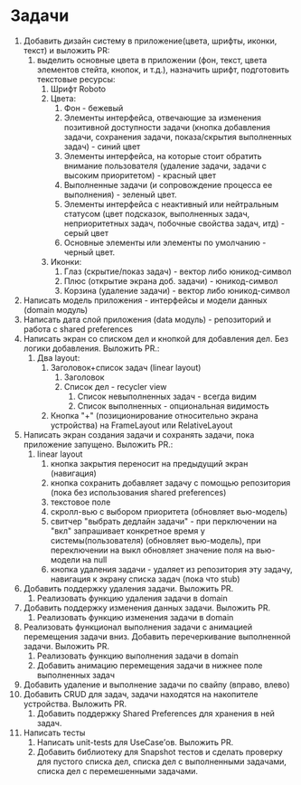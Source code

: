 # Задачи
1. Добавить дизайн систему в приложение(цвета, шрифты, иконки, текст) и выложить PR:
	1. выделить основные цвета в приложении (фон, текст, цвета элементов стейта, кнопок, и т.д.), назначить шрифт, подготовить текстовые ресурсы:
		1. Шрифт Roboto
		2. Цвета:
			1. Фон - бежевый
			2. Элементы интерфейса, отвечающие за изменения позитивной доступности задачи (кнопка добавления задачи, сохранения задачи, показа/скрытия выполненных задач) - синий цвет
			3. Элементы интерфейса, на которые стоит обратить внимание пользователя (удаление задачи, задачи с высоким приоритетом) - красный цвет
			4. Выполненные задачи (и сопровождение процесса ее выполнения) - зеленый цвет.
			5. Элементы интерфейса с неактивный или нейтральным статусом (цвет подсказок, выполненных задач, неприоритетных задач, побочные свойства задач, итд) - серый цвет
			6. Основные элементы или элементы по умолчанию - черный цвет.
		3. Иконки:
			1. Глаз (скрытие/показ задач) - вектор либо юникод-символ
			2. Плюс (открытие экрана доб. задачи) - юникод-символ
			3. Корзина (удаление задачи) - вектор либо юникод-символ
2. Написать модель приложения - интерфейсы и модели данных (domain модуль)
3. Написать дата слой приложения (data модуль) - репозиторий и работа с shared preferences
4. Написать экран со списком дел и кнопкой для добавления дел. Без логики добавления. Выложить PR.:
	1. Два layout:
		1. Заголовок+список задач (linear layout)
			1. Заголовок
			2. Список дел - recycler view
				1. Список невыполненных задач - всегда видим
				2. Список выполненных - опциональная видимость
		2. Кнопка "+" (позиционирование относительно экрана устройства) на FrameLayout или RelativeLayout
5. Написать экран создания задачи и сохранять задачи, пока приложение запущено. Выложить PR.:
	1. linear layout
		1. кнопка закрытия переносит на предыдущий экран (навигация)
		2. кнопка сохранить добавляет задачу с помощью репозитория (пока без использования shared preferences)
		3. текстовое поле
		4. скролл-вью с выбором приоритета (обновляет вью-модель)
		5. свитчер "выбрать дедлайн задачи" - при перключении на "вкл" запрашивает конкретное время у системы(пользователя) (обновляет вью-модель), при переключении на выкл обновляет значение поля на вью-модели на null
		6. кнопка удаления задачи - удаляет из репозитория эту задачу, навигация к экрану списка задач (пока что stub)
7. Добавить поддержку удаления задачи. Выложить PR.
	1. Реализовать функцию удаления задачи в domain
8. Добавить поддержку изменения данных задачи. Выложить PR.
	1. Реализовать функцию изменения задачи в domain
9. Реализовать функционал выполнения задачи с анимацией перемещения задачи вниз. Добавить перечеркивание выполненной задачи. Выложить PR.
	1. Реализовать функцию выполнения задачи в domain
	2. Добавить анимацию перемещения задачи в нижнее поле выполненных задач
10. Добавить удаление и выполнение задачи по свайпу (вправо, влево)
11. Добавить CRUD для задач, задачи находятся на накопителе устройства. Выложить PR.
	1. Добавить поддержку Shared Preferences для хранения в ней задач.
12. Написать тесты
	1. Написать unit-tests для UseCase’ов. Выложить PR.
	2. Добавить библиотеку для Snapshot тестов и сделать проверку для пустого списка дел, списка дел с выполненными задачами, списка дел с перемешенными задачами.
